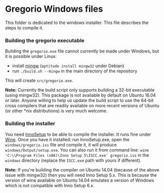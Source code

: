 # Gregorio Windows files

This folder is dedicated to the windows installer. This file describes the steps to compile it.

### Building the gregorio executable

Building the `gregorio.exe` file cannot currently be made under Windows, but it is possible under Linux:

 * install [mingw](http://www.mingw.org/) (`aptitude install mingw32` under Debian)
 * run `./build.sh --mingw` in the main directory of the repository

This will create `src/gregorio.exe`.

**Note:** Currently the build script only supports building a 32-bit executable (using mingw32).  This package is not available by default on Ubuntu 16.04 or later.  Anyone willing to help us update the build script to use the 64-bit cross compilers that are readily available on more recent versions of Ubuntu (or other *nix distributions) is very much welcome.

### Building the installer

You need [InnoSetup](http://www.jrsoftware.org/isinfo.php) to be able to compile the installer. It runs fine under [Wine](https://www.winehq.org/). Once you have it installed: run InnoSetup.exe, open the `windows/gregorio.iss` file and compile it, it will produce `windows/Output/setup.exe`. You can also run it from command line: `wine 'C:\\Program Files (x86)\Inno Setup 5\ISCC.exe' gregorio.iss` in the `windows` directory (replace the `ISCC.exe` path with yours if different).

**Note:** If you're building the compiler on Ubuntu 14.04 (because of the above issue with mingw32) then you will need Inno Setup 5.x.  This is because the version of wine available on Ubuntu 14.04 emulates a version of Windows which is not compatible with Inno Setup 6.x.
